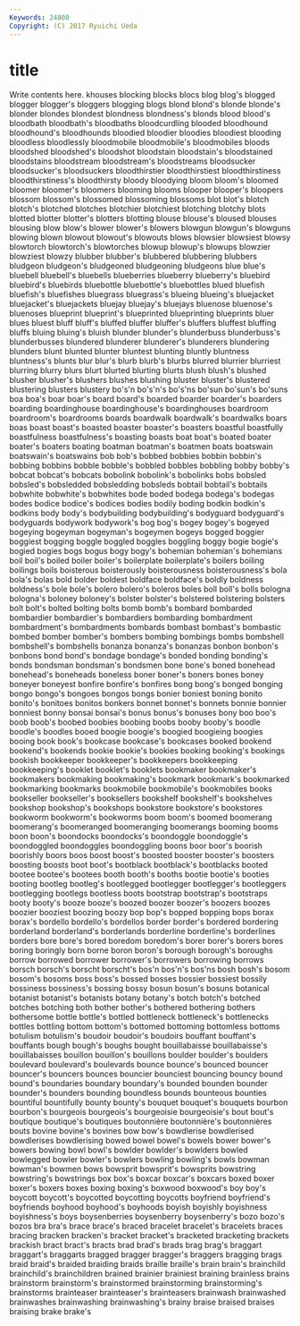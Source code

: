 ```yaml
---
Keywords: 24800 
Copyright: (C) 2017 Ryuichi Ueda
---
```


# title

Write contents here.
khouses blocking blocks
blocs blog blog's blogged blogger blogger's bloggers blogging blogs blond
blond's blonde blonde's blonder blondes blondest blondness blondness's blonds blood
blood's bloodbath bloodbath's bloodbaths bloodcurdling blooded bloodhound bloodhound's bloodhounds bloodied
bloodier bloodies bloodiest blooding bloodless bloodlessly bloodmobile bloodmobile's bloodmobiles bloods
bloodshed bloodshed's bloodshot bloodstain bloodstain's bloodstained bloodstains bloodstream bloodstream's bloodstreams
bloodsucker bloodsucker's bloodsuckers bloodthirstier bloodthirstiest bloodthirstiness bloodthirstiness's bloodthirsty bloody bloodying
bloom bloom's bloomed bloomer bloomer's bloomers blooming blooms blooper blooper's
bloopers blossom blossom's blossomed blossoming blossoms blot blot's blotch blotch's
blotched blotches blotchier blotchiest blotching blotchy blots blotted blotter blotter's
blotters blotting blouse blouse's bloused blouses blousing blow blow's blower
blower's blowers blowgun blowgun's blowguns blowing blown blowout blowout's blowouts
blows blowsier blowsiest blowsy blowtorch blowtorch's blowtorches blowup blowup's blowups
blowzier blowziest blowzy blubber blubber's blubbered blubbering blubbers bludgeon bludgeon's
bludgeoned bludgeoning bludgeons blue blue's bluebell bluebell's bluebells blueberries blueberry
blueberry's bluebird bluebird's bluebirds bluebottle bluebottle's bluebottles blued bluefish bluefish's
bluefishes bluegrass bluegrass's blueing blueing's bluejacket bluejacket's bluejackets bluejay bluejay's
bluejays bluenose bluenose's bluenoses blueprint blueprint's blueprinted blueprinting blueprints bluer
blues bluest bluff bluff's bluffed bluffer bluffer's bluffers bluffest bluffing
bluffs bluing bluing's bluish blunder blunder's blunderbuss blunderbuss's blunderbusses blundered
blunderer blunderer's blunderers blundering blunders blunt blunted blunter bluntest blunting
bluntly bluntness bluntness's blunts blur blur's blurb blurb's blurbs blurred
blurrier blurriest blurring blurry blurs blurt blurted blurting blurts blush
blush's blushed blusher blusher's blushers blushes blushing bluster bluster's blustered
blustering blusters blustery bo's'n bo's'n's bo's'ns bo'sun bo'sun's bo'suns boa
boa's boar boar's board board's boarded boarder boarder's boarders boarding
boardinghouse boardinghouse's boardinghouses boardroom boardroom's boardrooms boards boardwalk boardwalk's boardwalks
boars boas boast boast's boasted boaster boaster's boasters boastful boastfully
boastfulness boastfulness's boasting boasts boat boat's boated boater boater's boaters
boating boatman boatman's boatmen boats boatswain boatswain's boatswains bob bob's
bobbed bobbies bobbin bobbin's bobbing bobbins bobble bobble's bobbled bobbles
bobbling bobby bobby's bobcat bobcat's bobcats bobolink bobolink's bobolinks bobs
bobsled bobsled's bobsledded bobsledding bobsleds bobtail bobtail's bobtails bobwhite bobwhite's
bobwhites bode boded bodega bodega's bodegas bodes bodice bodice's bodices
bodies bodily boding bodkin bodkin's bodkins body body's bodybuilding bodybuilding's
bodyguard bodyguard's bodyguards bodywork bodywork's bog bog's bogey bogey's bogeyed
bogeying bogeyman bogeyman's bogeymen bogeys bogged boggier boggiest bogging boggle
boggled boggles boggling boggy bogie bogie's bogied bogies bogs bogus
bogy bogy's bohemian bohemian's bohemians boil boil's boiled boiler boiler's
boilerplate boilerplate's boilers boiling boilings boils boisterous boisterously boisterousness boisterousness's
bola bola's bolas bold bolder boldest boldface boldface's boldly boldness
boldness's bole bole's bolero bolero's boleros boles boll boll's bolls
bologna bologna's boloney boloney's bolster bolster's bolstered bolstering bolsters bolt
bolt's bolted bolting bolts bomb bomb's bombard bombarded bombardier bombardier's
bombardiers bombarding bombardment bombardment's bombardments bombards bombast bombast's bombastic bombed
bomber bomber's bombers bombing bombings bombs bombshell bombshell's bombshells bonanza
bonanza's bonanzas bonbon bonbon's bonbons bond bond's bondage bondage's bonded
bonding bonding's bonds bondsman bondsman's bondsmen bone bone's boned bonehead
bonehead's boneheads boneless boner boner's boners bones boney boneyer boneyest
bonfire bonfire's bonfires bong bong's bonged bonging bongo bongo's bongoes
bongos bongs bonier boniest boning bonito bonito's bonitoes bonitos bonkers
bonnet bonnet's bonnets bonnie bonnier bonniest bonny bonsai bonsai's bonus
bonus's bonuses bony boo boo's boob boob's boobed boobies boobing
boobs booby booby's boodle boodle's boodles booed boogie boogie's boogied
boogieing boogies booing book book's bookcase bookcase's bookcases booked bookend
bookend's bookends bookie bookie's bookies booking booking's bookings bookish bookkeeper
bookkeeper's bookkeepers bookkeeping bookkeeping's booklet booklet's booklets bookmaker bookmaker's bookmakers
bookmaking bookmaking's bookmark bookmark's bookmarked bookmarking bookmarks bookmobile bookmobile's bookmobiles
books bookseller bookseller's booksellers bookshelf bookshelf's bookshelves bookshop bookshop's bookshops
bookstore bookstore's bookstores bookworm bookworm's bookworms boom boom's boomed boomerang
boomerang's boomeranged boomeranging boomerangs booming booms boon boon's boondocks boondocks's
boondoggle boondoggle's boondoggled boondoggles boondoggling boons boor boor's boorish boorishly
boors boos boost boost's boosted booster booster's boosters boosting boosts
boot boot's bootblack bootblack's bootblacks booted bootee bootee's bootees booth
booth's booths bootie bootie's booties booting bootleg bootleg's bootlegged bootlegger
bootlegger's bootleggers bootlegging bootlegs bootless boots bootstrap bootstrap's bootstraps booty
booty's booze booze's boozed boozer boozer's boozers boozes boozier booziest
boozing boozy bop bop's bopped bopping bops borax borax's bordello
bordello's bordellos border border's bordered bordering borderland borderland's borderlands borderline
borderline's borderlines borders bore bore's bored boredom boredom's borer borer's
borers bores boring boringly born borne boron boron's borough borough's
boroughs borrow borrowed borrower borrower's borrowers borrowing borrows borsch borsch's
borscht borscht's bos'n bos'n's bos'ns bosh bosh's bosom bosom's bosoms
boss boss's bossed bosses bossier bossiest bossily bossiness bossiness's bossing
bossy bosun bosun's bosuns botanical botanist botanist's botanists botany botany's
botch botch's botched botches botching both bother bother's bothered bothering
bothers bothersome bottle bottle's bottled bottleneck bottleneck's bottlenecks bottles bottling
bottom bottom's bottomed bottoming bottomless bottoms botulism botulism's boudoir boudoir's
boudoirs bouffant bouffant's bouffants bough bough's boughs bought bouillabaisse bouillabaisse's
bouillabaisses bouillon bouillon's bouillons boulder boulder's boulders boulevard boulevard's boulevards
bounce bounce's bounced bouncer bouncer's bouncers bounces bouncier bounciest bouncing
bouncy bound bound's boundaries boundary boundary's bounded bounden bounder bounder's
bounders bounding boundless bounds bounteous bounties bountiful bountifully bounty bounty's
bouquet bouquet's bouquets bourbon bourbon's bourgeois bourgeois's bourgeoisie bourgeoisie's bout
bout's boutique boutique's boutiques boutonnière boutonnière's boutonnières bouts bovine bovine's
bovines bow bow's bowdlerise bowdlerised bowdlerises bowdlerising bowed bowel bowel's
bowels bower bower's bowers bowing bowl bowl's bowlder bowlder's bowlders
bowled bowlegged bowler bowler's bowlers bowling bowling's bowls bowman bowman's
bowmen bows bowsprit bowsprit's bowsprits bowstring bowstring's bowstrings box box's
boxcar boxcar's boxcars boxed boxer boxer's boxers boxes boxing boxing's
boxwood boxwood's boy boy's boycott boycott's boycotted boycotting boycotts boyfriend
boyfriend's boyfriends boyhood boyhood's boyhoods boyish boyishly boyishness boyishness's boys
boysenberries boysenberry boysenberry's bozo bozo's bozos bra bra's brace brace's
braced bracelet bracelet's bracelets braces bracing bracken bracken's bracket bracket's
bracketed bracketing brackets brackish bract bract's bracts brad brad's brads
brag brag's braggart braggart's braggarts bragged bragger bragger's braggers bragging
brags braid braid's braided braiding braids braille braille's brain brain's
brainchild brainchild's brainchildren brained brainier brainiest braining brainless brains brainstorm
brainstorm's brainstormed brainstorming brainstorming's brainstorms brainteaser brainteaser's brainteasers brainwash brainwashed
brainwashes brainwashing brainwashing's brainy braise braised braises braising brake brake's
